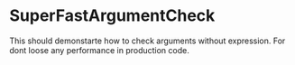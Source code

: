 # SuperFastArgumentCheck
This should demonstarte how to check arguments without expression. For dont loose any performance in production code.
